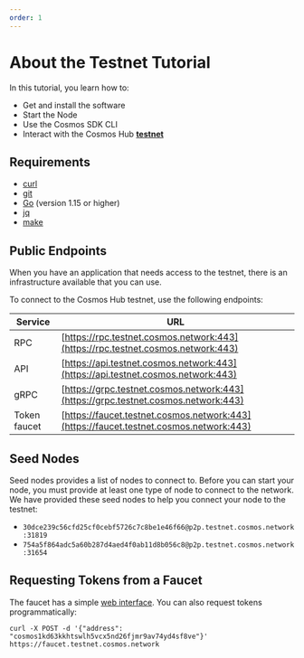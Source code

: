 ```yaml
---
order: 1
---
```


# About the Testnet Tutorial 

In this tutorial, you learn how to:

- Get and install the software
- Start the Node
- Use the Cosmos SDK CLI
- Interact with the Cosmos Hub [**testnet**](index.md)

## Requirements

* [curl](https://github.com/curl/curl)
* [git](https://git-scm.com/)
* [Go](https://golang.org/) (version 1.15 or higher)
* [jq](https://github.com/stedolan/jq)
* [make](https://en.wikipedia.org/wiki/Make_(software))


## Public Endpoints

When you have an application that needs access to the testnet, there is an infrastructure available that you can use.

To connect to the Cosmos Hub testnet, use the following endpoints:

| Service      | URL                                                                                    |
| ------------ | -------------------------------------------------------------------------------------- |
| RPC          | [https://rpc.testnet.cosmos.network:443](https://rpc.testnet.cosmos.network:443)       |
| API          | [https://api.testnet.cosmos.network:443](https://api.testnet.cosmos.network:443)       |
| gRPC         | [https://grpc.testnet.cosmos.network:443](https://grpc.testnet.cosmos.network:443)     |
| Token faucet | [https://faucet.testnet.cosmos.network:443](https://faucet.testnet.cosmos.network:443) |

## Seed Nodes

Seed nodes provides a list of nodes to connect to. Before you can start your node, you must provide at least one type of node to connect to the network. We have provided these seed nodes to help you connect your node to the testnet:

* `30dce239c56cfd25cf0cebf5726c7c8be1e46f66@p2p.testnet.cosmos.network:31819`
* `754a5f864adc5a60b287d4aed4f0ab11d8b056c8@p2p.testnet.cosmos.network:31654`

## Requesting Tokens from a Faucet

The faucet has a simple [web interface](https://faucet.testnet.cosmos.network). You can also request tokens programmatically:

```
curl -X POST -d '{"address": "cosmos1kd63kkhtswlh5vcx5nd26fjmr9av74yd4sf8ve"}' https://faucet.testnet.cosmos.network
```

